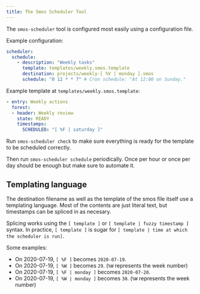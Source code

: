 ```yaml
---
title: The Smos Scheduler Tool
---
```


The `smos-scheduler` tool is configured most easily using a configuration file.

Example configuration:

``` yaml
scheduler:
  schedule:
    - description: "Weekly tasks"
      template: templates/weekly.smos.template
      destination: projects/weekly-[ %V | monday ].smos
      schedule: "0 12 * * 7" # Cron schedule: "At 12:00 on Sunday."
```

Example template at `templates/weekly.smos.template`:

``` yaml
- entry: Weekly actions
  forest:
  - header: Weekly review
    state: READY
    timestamps:
      SCHEDULED: "[ %F | saturday ]"
```


Run `smos-scheduler check` to make sure everything is ready for the template to be scheduled correctly.

Then run `smos-scheduler schedule` periodically.
Once per hour or once per day should be enough but make sure to automate it.


## Templating language

The destination filename as well as the template of the smos file itself use a templating language.
Most of the contents are just literal text, but timestamps can be spliced in as necesary.

Splicing works using the `[ template ]` or `[ template | fuzzy timestamp ]` syntax.
In practice, `[ template ]` is sugar for `[ template | time at which the scheduler is run]`.

Some examples:

* On 2020-07-19, `[ %F ]` becomes `2020-07-19`.
* On 2020-07-19, `[ %W ]` becomes `29`. (`%W` represents the week number)
* On 2020-07-19, `[ %F | monday ]` becomes `2020-07-20`.
* On 2020-07-19, `[ %W | monday ]` becomes `30`. (`%W` represents the week number)


